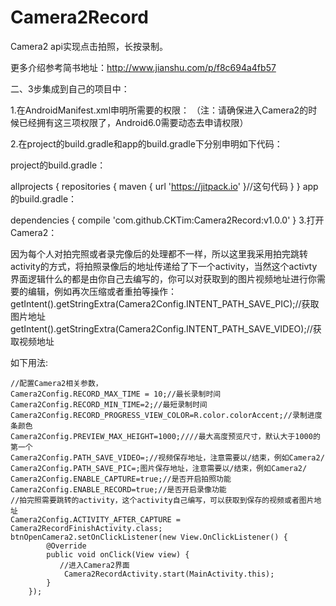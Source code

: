 # Camera2Record
Camera2 api实现点击拍照，长按录制。

更多介绍参考简书地址：http://www.jianshu.com/p/f8c694a4fb57

二、3步集成到自己的项目中：

1.在AndroidManifest.xml申明所需要的权限：
（注：请确保进入Camera2的时候已经拥有这三项权限了，Android6.0需要动态去申请权限）

   <uses-permission android:name="android.permission.CAMERA" />
   <uses-permission android:name="android.permission.WRITE_EXTERNAL_STORAGE" />
   <uses-permission android:name="android.permission.RECORD_AUDIO" />
2.在project的build.gradle和app的build.gradle下分别申明如下代码：

project的build.gradle：

allprojects {
    repositories {
        maven { url 'https://jitpack.io' }//这句代码
    }
}
app的build.gradle：

dependencies {
    compile 'com.github.CKTim:Camera2Record:v1.0.0'
}
3.打开Camera2：

因为每个人对拍完照或者录完像后的处理都不一样，所以这里我采用拍完跳转activity的方式，将拍照录像后的地址传递给了下一个activity，当然这个activty界面逻辑什么的都是由你自己去编写的，你可以对获取到的图片视频地址进行你需要的编辑，例如再次压缩或者重拍等操作：
getIntent().getStringExtra(Camera2Config.INTENT_PATH_SAVE_PIC);//获取图片地址
getIntent().getStringExtra(Camera2Config.INTENT_PATH_SAVE_VIDEO);//获取视频地址

如下用法:

    //配置Camera2相关参数，
    Camera2Config.RECORD_MAX_TIME = 10;//最长录制时间
    Camera2Config.RECORD_MIN_TIME=2;//最短录制时间
    Camera2Config.RECORD_PROGRESS_VIEW_COLOR=R.color.colorAccent;//录制进度条颜色
    Camera2Config.PREVIEW_MAX_HEIGHT=1000;////最大高度预览尺寸，默认大于1000的第一个
    Camera2Config.PATH_SAVE_VIDEO=;//视频保存地址，注意需要以/结束，例如Camera2/
    Camera2Config.PATH_SAVE_PIC=;图片保存地址，注意需要以/结束，例如Camera2/
    Camera2Config.ENABLE_CAPTURE=true;//是否开启拍照功能
    Camera2Config.ENABLE_RECORD=true;//是否开启录像功能
    //拍完照需要跳转的activity，这个activity自己编写，可以获取到保存的视频或者图片地址
    Camera2Config.ACTIVITY_AFTER_CAPTURE = Camera2RecordFinishActivity.class;
    btnOpenCamera2.setOnClickListener(new View.OnClickListener() {
            @Override
            public void onClick(View view) {
               //进入Camera2界面
                Camera2RecordActivity.start(MainActivity.this);
            }
        });

